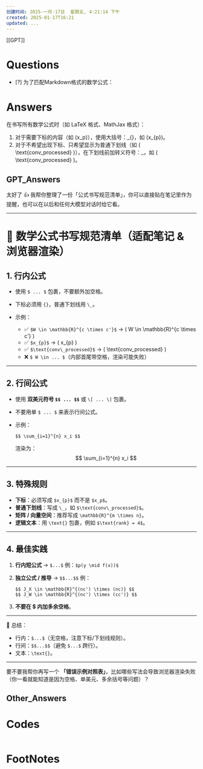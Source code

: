 ```yaml
---
创建时间: 2025-一月-17日  星期五, 4:21:14 下午
created: 2025-01-17T16:21
updated: ...
---
```

[[GPT]]

# Questions

- [?] 为了匹配Markdown格式的数学公式：


# Answers

在书写所有数学公式时（如 LaTeX 格式、MathJax 格式）：
1. 对于需要下标的内容（如 \(x_p\)），使用大括号：\_{}，如 \(x_{p}\)。
2. 对于不希望出现下标、只希望显示为普通下划线（如 \( \text{conv\_processed} \)），在下划线前加转义符号：\_，如 \( \text{conv\_processed} \)。

## GPT_Answers
太好了 👍 我帮你整理了一份「公式书写规范清单」，你可以直接贴在笔记里作为提醒，也可以在以后和任何大模型对话时给它看。

---

# 📑 数学公式书写规范清单（适配笔记 & 浏览器渲染）

## 1. 行内公式

* 使用 `$ ... $` 包裹，不要额外加空格。
* 下标必须用 `{}`，普通下划线用 `\_`。
* 示例：

  * ✅ `$W \in \mathbb{R}^{c \times c'}$` → ( W \in \mathbb{R}^{c \times c'} )
  * ✅ `$x_{p}$` → ( x_{p} )
  * ✅ `$\text{conv\_processed}$` → ( \text{conv_processed} )
  * ❌ `$ W \in ... $`（内部首尾带空格，渲染可能失败）

---

## 2. 行间公式

* 使用 **双美元符号 `$$ ... $$`** 或 `\[ ... \]` 包裹。
* 不要用单 `$ ... $` 来表示行间公式。
* 示例：

  ```
  $$ \sum_{i=1}^{n} x_i $$
  ```

  渲染为：
  $$
  \sum_{i=1}^{n} x_i
  $$

---

## 3. 特殊规则

* **下标**：必须写成 `$x_{p}$` 而不是 `$x_p$`。
* **普通下划线**：写成 `\_`，如 `$\text{conv\_processed}$`。
* **矩阵 / 向量空间**：推荐写成 `\mathbb{R}^{m \times n}`。
* **逻辑文本**：用 `\text{}` 包裹，例如 `$\text{rank} = 4$`。

---

## 4. 最佳实践

1. **行内短公式** → `$...$`
   例：`$p(y \mid f(x))$`

2. **独立公式 / 推导** → `$$...$$`
   例：

   ```
   $$ J_X \in \mathbb{R}^{(nc') \times (nc)} $$
   $$ J_W \in \mathbb{R}^{(nc') \times (cc')} $$
   ```

3. **不要在 $ 内加多余空格**。

---

📌 总结：

* 行内：`$...$`（无空格，注意下标/下划线规则）。
* 行间：`$$...$$`（避免 `$...$` 跨行）。
* 文本：`\text{}`。

---

要不要我帮你再写一个 **「错误示例对照表」**，比如哪些写法会导致浏览器渲染失败（你一看就能知道是因为空格、单美元、多余括号等问题）？


## Other_Answers


# Codes

```python

```



# FootNotes